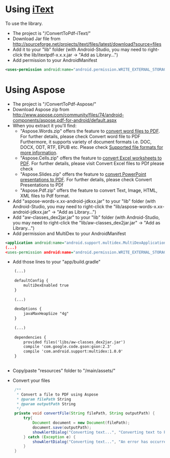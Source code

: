 # Using [iText]

To use the library.
  - The project is "/ConvertToPdf-iText/"
  - Download Jar file from http://sourceforge.net/projects/itext/files/latest/download?source=files
  - Add it to your "lib" folder (with Android-Studio, you may need to right-click the lib/itextpdf-x.x.x.jar -> "Add as Library...")
  - Add permission to your AndroidManifest
  
```xml
<uses-permission android:name="android.permission.WRITE_EXTERNAL_STORAGE" />
```

# Using Aspose
  - The project is "/ConvertToPdf-Aspose/"
  - Download Aspose zip from http://www.aspose.com/community/files/74/android-components/aspose.pdf-for-android/default.aspx
  - When you extract it you'll find:
    - "Aspose.Words.zip" offers the feature to [convert word files to PDF]. For further details, please check Convert word file to PDF Furthermore, it supports variety of document formats i.e. DOC, DOCX, ODT, RTF, EPUB etc. Please check [Supported file formats for more information].
    - "Aspose.Cells.zip" offers the feature to [convert Excel worksheets to PDF]. For further details, please visit Convert Excel files to PDf please check
    - "Aspose.Slides.zip" offers the feature to [convert PowerPoint presentations to PDF]. For further details, please check Convert Presentations to PDf
    - "Aspose.Pdf.zip" offers the feature to convert Text, Image, HTML, XML files to Pdf format.
  - Add "aspose-words-x.xx-android-jdkxx.jar" to your "lib" folder (with Android-Studio, you may need to right-click the "lib/aspose-words-x.xx-android-jdkxx.jar" -> "Add as Library...")
  - Add "aw-classes_dex2jar.jar" to your "lib" folder (with Android-Studio, you may need to right-click the "lib/aw-classes_dex2jar.jar" -> "Add as Library...")
  - Add permission and MultiDex to your AndroidManifest
  
```xml
<application android:name="android.support.multidex.MultiDexApplication"
(...)
<uses-permission android:name="android.permission.WRITE_EXTERNAL_STORAGE" />
```

  - Add those lines to your "app/build.gradle"
```xml
	(...)
	
    defaultConfig {
        multiDexEnabled true
    }
	
	(...)
    
	dexOptions {
        javaMaxHeapSize "4g"
    }
	
	(...)
	
	dependencies {
		provided files('libs/aw-classes_dex2jar.jar')
		compile 'com.google.code.gson:gson:2.3'
		compile 'com.android.support:multidex:1.0.0'
	}	
	
```
  
  - Copy/paste "resources" folder to "/main/assets/"
  
  - Convert your files

```java
    /**
     * Convert a file to PDF using Aspose
     * @param filePath String
     * @param outputPath String
     */
    private void convertFile(String filePath, String outputPath) {
        try{
            Document document = new Document(filePath);
            document.save(outputPath);
            showAlertDialog("Converting text...", "Converting text to PDF finished... Generated PDF saved in: " + outputPath);
        } catch (Exception e) {
            showAlertDialog("Converting text...", "An error has occurred: " + e.getMessage());
        }
    }
```

  
  
[iText]: http://itextpdf.com
[convert word files to PDF]: http://www.aspose.com/docs/display/wordsjava/How+to++Convert+a+Document+to+PDF
[Supported file formats for more information]: http://www.aspose.com/docs/display/wordsjava/File+Formats+and+Conversions
[convert Excel worksheets to PDF]: http://www.aspose.com/docs/display/cellsjava/Converting+to+PDF+Files
[convert PowerPoint presentations to PDF]: http://www.aspose.com/docs/display/slidesjava/Converting+to+PDF+File
